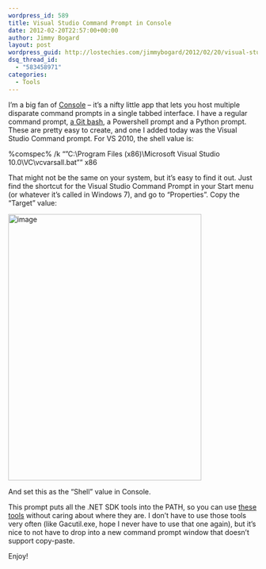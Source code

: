```yaml
---
wordpress_id: 589
title: Visual Studio Command Prompt in Console
date: 2012-02-20T22:57:00+00:00
author: Jimmy Bogard
layout: post
wordpress_guid: http://lostechies.com/jimmybogard/2012/02/20/visual-studio-command-prompt-in-console/
dsq_thread_id:
  - "583458971"
categories:
  - Tools
---
```

I’m a big fan of [Console](http://sourceforge.net/projects/console/) – it’s a nifty little app that lets you host multiple disparate command prompts in a single tabbed interface. I have a regular command prompt, [a Git bash](http://lostechies.com/jimmybogard/2010/04/05/integrating-the-git-bash-into-console/), a Powershell prompt and a Python prompt. These are pretty easy to create, and one I added today was the Visual Studio Command prompt. For VS 2010, the shell value is:

%comspec% /k &#8220;&#8221;C:\Program Files (x86)\Microsoft Visual Studio 10.0\VC\vcvarsall.bat&#8221;&#8221; x86

That might not be the same on your system, but it’s easy to find it out. Just find the shortcut for the Visual Studio Command Prompt in your Start menu (or whatever it’s called in Windows 7), and go to “Properties”. Copy the “Target” value:

[<img style="background-image: none; border-bottom: 0px; border-left: 0px; padding-left: 0px; padding-right: 0px; display: inline; border-top: 0px; border-right: 0px; padding-top: 0px" title="image" border="0" alt="image" src="http://lostechies.com/jimmybogard/files/2012/02/image_thumb4.png" width="390" height="537" />](http://lostechies.com/jimmybogard/files/2012/02/image4.png)

And set this as the “Shell” value in Console.

This prompt puts all the .NET SDK tools into the PATH, so you can use [these tools](http://msdn.microsoft.com/en-us/library/dd233110.aspx) without caring about where they are. I don’t have to use those tools very often (like Gacutil.exe, hope I never have to use that one again), but it’s nice to not have to drop into a new command prompt window that doesn’t support copy-paste.

Enjoy!